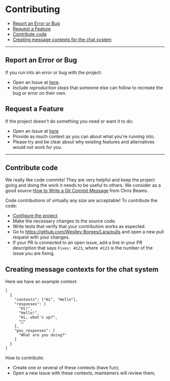 # Contributing

- [Report an Error or Bug](#Report-an-Error-or-Bug)
- [Request a Feature](#Report-a-Feature)
- [Contribute code](#Contribute-code)
- [Creating message contexts for the chat system](Creating-message-contexts-for-the-chat-system)

---

## Report an Error or Bug

If you run into an error or bug with the project:

* Open an Issue at [here](https://github.com/Weslley-Borges/Lara/issues).
* Include *reproduction steps* that someone else can follow to recreate the bug or error on their own.


## Request a Feature

If the project doesn't do something you need or want it to do:

* Open an Issue at [here](https://github.com/Weslley-Borges/Lara/issues)
* Provide as much context as you can about what you're running into.
* Please try and be clear about why existing features and alternatives would not work for you.

----

## Contribute code

We really like code commits! They are very helpful and keep the project going and doing the work it needs to be useful to others. We consider as a good source [How to Write a Git Commit Message](https://chris.beams.io/posts/git-commit/) from Chris Beams.

Code contributions of virtually any size are acceptable!
To contribute the code:

- [Configure the project](setup.md).
- Make the necessary changes to the source code.
- Write tests that verify that your contribution works as expected.
- Go to https://github.com/Weslley-Borges/Lara/pulls and open a new pull request with your changes.
- If your PR is connected to an open issue, add a line in your PR description that says `Fixes: #123`, where` #123` is the number of the issue you are fixing.

## Creating message contexts for the chat system
Here we have an example context:
````
[
  {
    "contexts": ["Hi", "Hello"],
    "responses": [
      "Hi!",
      "Hello!",
      "Hi, what's up?",
      "👋"
    ],
    "pos_responses": [
      "What are you doing?"
    ]
  }
]
```` 
How to contribute:
- Create one or several of these contexts (have fun);
- Open a new Issue with these contexts, maintainers will review them;